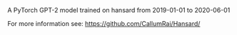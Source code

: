 A PyTorch GPT-2 model trained on hansard from 2019-01-01 to 2020-06-01

For more information see: https://github.com/CallumRai/Hansard/